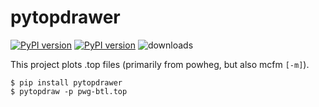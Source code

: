 # pytopdrawer


[![PyPI version][pypi image]][pypi link] [![PyPI version][pypi versions]][pypi link]  ![downloads](https://img.shields.io/pypi/dm/smpl.svg)

This project plots .top files (primarily from powheg, but also mcfm `[-m]`).

```
$ pip install pytopdrawer
$ pytopdraw -p pwg-btl.top
```

[pypi image]: https://badge.fury.io/py/pytopdrawer.svg
[pypi link]: https://pypi.org/project/pytopdrawer/
[pypi versions]: https://img.shields.io/pypi/pyversions/pytopdrawer.svg
